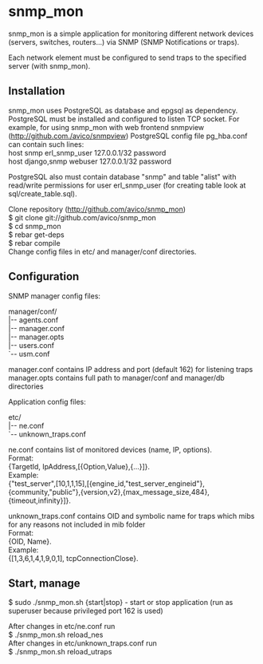 snmp_mon
================================
snmp_mon is a simple application for monitoring different network
devices (servers, switches, routers...) via SNMP (SNMP Notifications or traps).

Each network element must be configured to send traps to the specified server
(with snmp_mon).


Installation
-------------------------
snmp_mon uses PostgreSQL as database and epgsql as dependency.
PostgreSQL must be installed and configured to listen TCP socket.
For example, for using snmp_mon with web frontend snmpview
(http://github.com./avico/snmpview)
PostgreSQL config file pg_hba.conf can contain such lines:  
host    snmp             erl_snmp_user             127.0.0.1/32           password  
host    django,snmp            webuser             127.0.0.1/32           password  

PostgreSQL also must contain database "snmp" and table "alist" with
read/write permissions for user erl_snmp_user
(for creating table look at sql/create_table.sql).

Clone repository (http://github.com/avico/snmp_mon)  
$ git clone git://github.com/avico/snmp_mon  
$ cd snmp_mon  
$ rebar get-deps  
$ rebar compile  
Change config files in etc/ and manager/conf  directories.  

Configuration
-------------------------
SNMP manager config files:

manager/conf/  
|-- agents.conf  
|-- manager.conf  
|-- manager.opts  
|-- users.conf  
`-- usm.conf  

manager.conf contains IP address and port (default 162) for listening traps  
manager.opts contains full path to manager/conf and manager/db directories

Application config files:

etc/  
|-- ne.conf  
`-- unknown_traps.conf  

ne.conf contains list of monitored devices (name, IP, options).  
Format:  
{TargetId, IpAddress,[{Option,Value},{...}]}.  
Example:  
{"test_server",[10,1,1,15],[{engine_id,"test_server_engineid"},{community,"public"},{version,v2},{max_message_size,484},{timeout,infinity}]}.  

unknown_traps.conf contains OID and symbolic name for traps which mibs
for any reasons not included in mib folder  
Format:  
{OID, Name}.  
Example:  
{[1,3,6,1,4,1,9,0,1], tcpConnectionClose}.  

Start, manage
-------------------------
$ sudo ./snmp_mon.sh {start|stop} - start or stop application
(run as superuser because privileged port 162 is used)

After changes in etc/ne.conf run  
$ ./snmp_mon.sh reload_nes  
After changes in etc/unknown_traps.conf run  
$ ./snmp_mon.sh reload_utraps  
